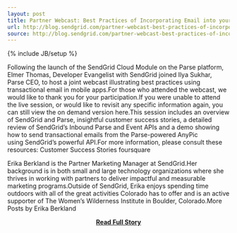 ```yaml
---
layout: post
title: Partner Webcast: Best Practices of Incorporating Email into your App Using SendGrid and Parse
url: http://blog.sendgrid.com/partner-webcast-best-practices-of-incorporating-email-into-your-app-using-sendgrid-and-parse/
source: http://blog.sendgrid.com/partner-webcast-best-practices-of-incorporating-email-into-your-app-using-sendgrid-and-parse/
---
```

{% include JB/setup %}<p>Following the launch of the SendGrid Cloud Module on the Parse platform, Elmer Thomas, Developer Evangelist with SendGrid joined Ilya Sukhar, Parse CEO, to host a joint webcast illustrating best practices using transactional email in mobile apps.For those who attended the webcast, we would like to thank you for your participation.If you were unable to attend the live session, or would like to revisit any specific information again, you can still view the on demand version here.This session includes an overview of SendGrid and Parse, insightful customer success stories, a detailed review of SendGrid’s Inbound Parse and Event APIs and a demo showing how to send transactional emails from the Parse-powered AnyPic using SendGrid’s powerful API.For more information, please consult these resources:
Customer Success Stories
foursquare 
 
Erika Berkland is the Partner Marketing Manager at SendGrid.Her background is in both small and large technology organizations where she thrives in working with partners to deliver impactful and measurable marketing programs.Outside of SendGrid, Erika enjoys spending time outdoors with all of the great activities Colorado has to offer and is an active supporter of The Women’s Wilderness Institute in Boulder, Colorado.More Posts by Erika Berkland</p>
<center><p><a href="http://blog.sendgrid.com/partner-webcast-best-practices-of-incorporating-email-into-your-app-using-sendgrid-and-parse/" style='padding:25px; font-sze:18px; font-weight: bold;'>Read Full Story</a></p></center>
